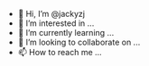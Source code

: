 - 👋 Hi, I’m @jackyzj
- 👀 I’m interested in ...
- 🌱 I’m currently learning ...
- 💞️ I’m looking to collaborate on ...
- 📫 How to reach me ...

<!---
jackyzj/jackyzj is a ✨ special ✨ repository because its `README.md` (this file) appears on your GitHub profile.
You can click the Preview link to take a look at your changes.
--->

